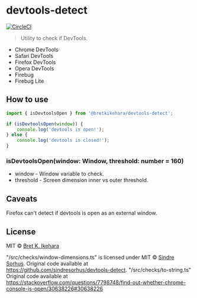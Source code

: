 # devtools-detect

[![CircleCI](https://circleci.com/gh/bretkikehara/devtools-detect.svg?style=svg)](https://circleci.com/gh/bretkikehara/devtools-detect)

> Utility to check if DevTools.

- Chrome DevTools
- Safari DevTools
- Firefox DevTools
- Opera DevTools
- Firebug
- Firebug Lite

## How to use

```js
import { isDevtoolsOpen } from '@bretkikehara/devtools-detect';

if (isDevtoolsOpen(window)) {
	console.log('devtools is open!');
} else {
	console.log('devtools is closed!');
}
```

### isDevtoolsOpen(window: Window, threshold: number = 160)

* window - Window variable to check.
* threshold - Screen dimension inner vs outer threshold.

## Caveats

Firefox can't detect if devtools is open as an external window.


## License

MIT © [Bret K. Ikehara](https://bikehara.com)

"<project>/src/checks/window-dimensions.ts" is licensed under MIT © [Sindre Sorhus](https://sindresorhus.com). Original code available at https://github.com/sindresorhus/devtools-detect.
"<project>/src/checks/to-string.ts" Original code available at https://stackoverflow.com/questions/7798748/find-out-whether-chrome-console-is-open/30638226#30638226
